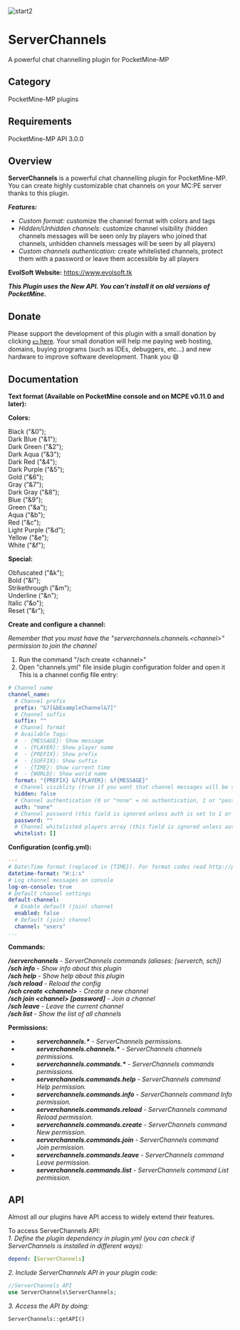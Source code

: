 ![start2](https://cloud.githubusercontent.com/assets/10303538/6315586/9463fa5c-ba06-11e4-8f30-ce7d8219c27d.png)

# ServerChannels

A powerful chat channelling plugin for PocketMine-MP

## Category

PocketMine-MP plugins

## Requirements

PocketMine-MP API 3.0.0

## Overview

**ServerChannels** is a powerful chat channelling plugin for PocketMine-MP.
You can create highly customizable chat channels on your MC:PE server thanks to this plugin.

***Features:***

- *Custom format:* customize the channel format with colors and tags
- *Hidden/Unhidden channels:* customize channel visibility (hidden channels messages will be seen only by players who joined that channels, unhidden channels messages will be seen by all players)
- *Custom channels authentication:* create whitelisted channels, protect them with a password or leave them accessible by all players

**EvolSoft Website:** https://www.evolsoft.tk

***This Plugin uses the New API. You can't install it on old versions of PocketMine.***

## Donate

Please support the development of this plugin with a small donation by clicking [:dollar: here](https://www.paypal.com/cgi-bin/webscr?cmd=_donations&business=flavius.c.1999@gmail.com&lc=US&item_name=www.evolsoft.tk&no_note=0&cn=&curency_code=EUR&bn=PP-DonationsBF:btn_donateCC_LG.gif:NonHosted). 
Your small donation will help me paying web hosting, domains, buying programs (such as IDEs, debuggers, etc...) and new hardware to improve software development. Thank you :smile:

## Documentation

**Text format (Available on PocketMine console and on MCPE v0.11.0 and later):**

**Colors:**

Black ("&0");<br>
Dark Blue ("&1");<br>
Dark Green ("&2");<br>
Dark Aqua ("&3");<br>
Dark Red ("&4");<br>
Dark Purple ("&5");<br>
Gold ("&6");<br>
Gray ("&7");<br>
Dark Gray ("&8");<br>
Blue ("&9");<br>
Green ("&a");<br>
Aqua ("&b");<br>
Red ("&c");<br>
Light Purple ("&d");<br>
Yellow ("&e");<br>
White ("&f");<br>

**Special:**

Obfuscated ("&k");<br>
Bold ("&l");<br>
Strikethrough ("&m");<br>
Underline ("&n");<br>
Italic ("&o");<br>
Reset ("&r");<br>

**Create and configure a channel:**

*Remember that you must have the "serverchannels.channels.&lt;channel&gt;" permission to join the channel*

1. Run the command "/sch create &lt;channel&gt;"<br>
2. Open "channels.yml" file inside plugin configuration folder and open it<br>
This is a channel config file entry:

```yaml
# Channel name
channel_name:
  # Channel prefix
  prefix: "&7[&bExampleChannel&7]"
  # Channel suffix
  suffix: ""
  # Channel format
  # Available Tags:
  #  - {MESSAGE}: Show message
  #  - {PLAYER}: Show player name
  #  - {PREFIX}: Show prefix
  #  - {SUFFIX}: Show suffix
  #  - {TIME}: Show current time
  #  - {WORLD}: Show world name
  format: "{PREFIX} &7{PLAYER}: &f{MESSAGE}"
  # Channel visiblity (true if you want that channel messages will be seen by players in the channel only, false if you want that channel messages will be seen by all players)
  hidden: false
  # Channel authentication (0 or "none" = no authentication, 1 or "password" = password authentication, 2 or "whitelist" = whitelisted channel)
  auth: "none"
  # Channel password (this field is ignored unless auth is set to 1 or "password")
  password: ""
  # Channel whitelisted players array (this field is ignored unless auth is set to 2 or "whitelist")
  whitelist: []
```

**Configuration (config.yml):**

```yaml
---
# Date\Time format (replaced in {TIME}). For format codes read http://php.net/manual/en/datetime.formats.php
datetime-format: "H:i:s"
# Log channel messages on console
log-on-console: true
# Default channel settings
default-channel:
  # Enable default (join) channel
  enabled: false
  # Default (join) channel
  channel: "users"
...
```

**Commands:**

***/serverchannels*** *- ServerChannels commands (aliases: [serverch, sch])*<br>
***/sch info*** *- Show info about this plugin*<br>
***/sch help*** *- Show help about this plugin*<br>
***/sch reload*** *- Reload the config*<br>
***/sch create &lt;channel&gt;*** *- Create a new channel*<br>
***/sch join &lt;channel&gt; [password]*** *- Join a channel*<br>
***/sch leave*** *- Leave the current channel*<br>
***/sch list*** *- Show the list of all channels*<br>

**Permissions:**

- <dd><i><b>serverchannels.*</b> - ServerChannels permissions.</i></dd>
- <dd><i><b>serverchannels.channels.*</b> - ServerChannels channels permissions.</i></dd>
- <dd><i><b>serverchannels.commands.*</b> - ServerChannels commands permissions.</i></dd>
- <dd><i><b>serverchannels.commands.help</b> - ServerChannels command Help permission.</i></dd>
- <dd><i><b>serverchannels.commands.info</b> - ServerChannels command Info permission.</i></dd>
- <dd><i><b>serverchannels.commands.reload</b> - ServerChannels command Reload permission.</i></dd>
- <dd><i><b>serverchannels.commands.create</b> - ServerChannels command New permission.</i></dd>
- <dd><i><b>serverchannels.commands.join</b> - ServerChannels command Join permission.</i></dd>
- <dd><i><b>serverchannels.commands.leave</b> - ServerChannels command Leave permission.</i></dd>
- <dd><i><b>serverchannels.commands.list</b> - ServerChannels command List permission.</i></dd>

## API

Almost all our plugins have API access to widely extend their features.

To access ServerChannels API:<br>
*1. Define the plugin dependency in plugin.yml (you can check if ServerChannels is installed in different ways):*

```yaml
depend: [ServerChannels]
```

*2. Include ServerChannels API in your plugin code:*

```php
//ServerChannels API
use ServerChannels\ServerChannels;
```

*3. Access the API by doing:*

```php
ServerChannels::getAPI()
```
